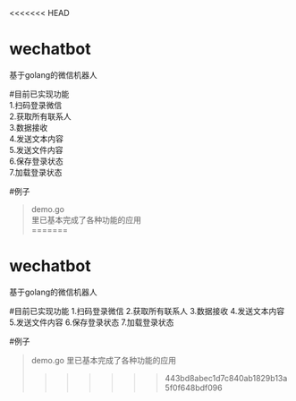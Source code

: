 <<<<<<< HEAD
# wechatbot  
基于golang的微信机器人  
  
#目前已实现功能  
1.扫码登录微信  
2.获取所有联系人  
3.数据接收  
4.发送文本内容  
5.发送文件内容  
6.保存登录状态  
7.加载登录状态  
  
  
#例子  
>demo.go  
>里已基本完成了各种功能的应用   
=======
# wechatbot
基于golang的微信机器人

#目前已实现功能
1.扫码登录微信
2.获取所有联系人
3.数据接收
4.发送文本内容
5.发送文件内容
6.保存登录状态
7.加载登录状态


#例子
>demo.go
>里已基本完成了各种功能的应用 
>>>>>>> 443bd8abec1d7c840ab1829b13a5f0f648bdf096
